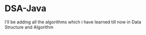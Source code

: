 # DSA-Java
I'll be adding all the algorithms which i have learned till now in Data Structure and Algorithm
